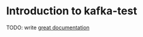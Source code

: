 # Introduction to kafka-test

TODO: write [great documentation](http://jacobian.org/writing/great-documentation/what-to-write/)
